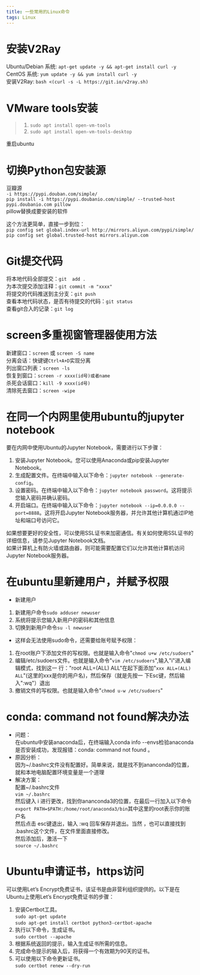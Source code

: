 ```yaml
---
title: 一些常用的Linux命令
tags: Linux
---
```


# 安装V2Ray
Ubuntu/Debian 系统: `apt-get update -y && apt-get install curl -y`  
CentOS 系统: `yum update -y && yum install curl -y`  
安装V2Ray: `bash <(curl -s -L https://git.io/v2ray.sh)`  

# VMware tools安装  
> 1. `sudo apt install open-vm-tools`  
> 2. `sudo apt install open-vm-tools-desktop`  

重启ubuntu   

# 切换Python包安装源  
豆瓣源  
`-i https://pypi.douban.com/simple/`  
`pip install -i https://pypi.doubanio.com/simple/ --trusted-host pypi.doubanio.com pillow`  
pillow替换成要安装的软件  

这个方法更简单，直接一步到位：  
`pip config set global.index-url http://mirrors.aliyun.com/pypi/simple/`  
`pip config set global.trusted-host mirrors.aliyun.com`  

# Git提交代码  
将本地代码全部提交：`git  add .`  
为本次提交添加注释：`git commit -m "xxxx"`  
将提交的代码推送到主分支：`git push`  
查看本地代码状态，是否有待提交的代码：`git status`  
查看git合入的记录：`git log`  

# screen多重视窗管理器使用方法  
新建窗口：`screen` 或 `screen -S name`  
分离会话：快键键`Ctrl+A+D`实现分离  
列出窗口列表：`screen -ls`  
恢复到窗口：`screen -r xxxx(id号)或者name`  
杀死会话窗口：`kill -9 xxxx(id号)`  
清除死去窗口：`screen -wipe`  

# 在同一个内网里使用ubuntu的jupyter notebook  
要在内网中使用Ubuntu的Jupyter Notebook，需要进行以下步骤：  
1. 安装Jupyter Notebook。您可以使用Anaconda或pip安装Jupyter Notebook。  
2. 生成配置文件。在终端中输入以下命令：`jupyter notebook --generate-config`。  
3. 设置密码。在终端中输入以下命令：`jupyter notebook password`。这将提示您输入密码并确认密码。  
4. 开启端口。在终端中输入以下命令：`jupyter notebook --ip=0.0.0.0 --port=8888`。这将开启Jupyter Notebook服务器，并允许其他计算机通过IP地址和端口号访问它。   

如果想要更好的安全性，可以使用SSL证书来加密通信。有关如何使用SSL证书的详细信息，请参见Jupyter Notebook文档。  
如果计算机上有防火墙或路由器，则可能需要配置它们以允许其他计算机访问Jupyter Notebook服务器。  

# 在ubuntu里新建用户，并赋予权限  
+ 新建用户  
1. 新建用户命令`sudo adduser newuser`  
2. 系统将提示您输入新用户的密码和其他信息  
3. 切换到新用户命令`su -l newuser`  
+ 这样会无法使用sudo命令，还需要给账号赋予权限：  
1. 在root账户下添加文件的写权限。也就是输入命令"`chmod u+w /etc/sudoers`"  
2. 编辑/etc/sudoers文件。也就是输入命令"`vim /etc/sudoers`",输入"i"进入编辑模式，找到这一 行："root ALL=(ALL) ALL"在起下面添加"`xxx ALL=(ALL) ALL`"(这里的xxx是你的用户名)，然后保存（就是先按一 下Esc键，然后输入":wq"）退出  
3. 撤销文件的写权限。也就是输入命令"`chmod u-w /etc/sudoers`"

# conda: command not found解决办法  
+ 问题：  
在ubuntu中安装anaconda后，在终端输入conda info --envs检验anaconda是否安装成功，发现报错：conda: command not found 。  
+ 原因分析：  
因为~/.bashrc文件没有配置好。简单来说，就是找不到ananconda的位置，就和本地电脑配置环境变量是一个道理  
+ 解决方案：  
配置~/.bashrc文件  
`vim ~/.bashrc`  
然后键入 i 进行更改，找到你ananconda3的位置，在最后一行加入以下命令  
`export PATH=$PATH:/home/root/anaconda3/bin`其中这里的root表示你的账户名  
然后点击 esc键退出，输入 :wq 回车保存并退出。当然 ，也可以直接找到 .bashrc这个文件，在文件里面直接修改。  
然后添加后，激活一下  
`source ~/.bashrc`

# Ubuntu申请证书，https访问  
可以使用Let’s Encrypt免费证书，该证书是由非营利组织提供的。以下是在Ubuntu上使用Let’s Encrypt免费证书的步骤：  
1. 安装Certbot工具。  
`sudo apt-get update`  
`sudo apt-get install certbot python3-certbot-apache`  
2. 执行以下命令，生成证书。  
`sudo certbot --apache`  
3. 根据系统返回的提示，输入生成证书所需的信息。  
4. 完成命令提示的输入后，将获得一个有效期为90天的证书。  
5. 可以使用以下命令更新证书。  
`sudo certbot renew --dry-run`